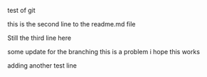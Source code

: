 test of git

this is the second line to the readme.md file

Still the third line here

some update for the branching
this is a problem
i hope this works

adding another test line

